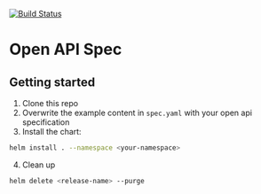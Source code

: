 [![Build Status](https://dev.azure.com/sfa-gov-uk/Apprenticeships%20Service%20Cloud%20Platform/_apis/build/status/das-api-stub-prototype?branchName=master)](https://dev.azure.com/sfa-gov-uk/Apprenticeships%20Service%20Cloud%20Platform/_build/latest?definitionId=2098&branchName=master)

# Open API Spec

## Getting started
1. Clone this repo
2. Overwrite the example content in `spec.yaml` with your open api specification
3. Install the chart:

``` bash
helm install . --namespace <your-namespace>
```

4. Clean up
```bash
helm delete <release-name> --purge
```